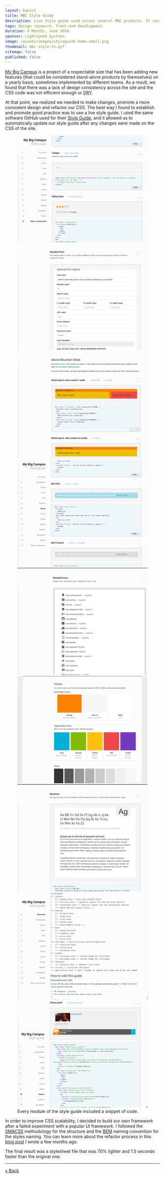 ```yaml
---
layout: basic2
title: MBC Style Guide
description: Live style guide used across several MBC products. It contains visual examples, explanations of use and snippets of code.
tags: design research, front-end development.
duration: 9 Months, June 2014.
sponsor: Lightspeed Systems.
image: /assets/images/styleguide-home-small.png
thumbnail: mbc-style-tn.gif
sitemap: false
published: false
---
```

<script src="/assets/js/flickity.js"></script>

<p><a href="http://www.mybigcampus.com">My Big Campus</a> is a project of a respectable size that has been adding new features (that could be considered stand-alone products by themselves) on a yearly basis, sometimes implemented by different teams. As a result, we found that there was a lack of design consistency across the site and the <span class="caps">CSS</span> code was not efficient enough or <acronym title="Don't Repeaty Yourself"><span class="caps">DRY</span></acronym>.</p>
<p>At that point, we realized we needed to make changes, promote a more consistent design and refactor our <span class="caps">CSS</span>. The best way I found to establish and promote good practice was to use a live style guide. I used the same software GitHub used for their <a href="https://github.com/styleguide/css">Style Guide</a>, and it allowed us to automatically update our style guide after any changes were made on the <span class="caps">CSS</span> of the site.</p>

<figure>
  <div class="carousel" data-flickity='{ "imagesLoaded": true, "percentPosition": false }'>
    <img src="/assets/images/mbc_styleguide9.png" alt="mbc style guide">
    <img src="/assets/images/mbc_styleguide2.png" alt="mbc style guide">
    <img src="/assets/images/mbc_styleguide3.png" alt="mbc style guide">
    <img src="/assets/images/mbc_styleguide4.png" alt="mbc style guide">
    <img src="/assets/images/mbc_styleguide5.png" alt="mbc style guide">
    <img src="/assets/images/mbc_styleguide6.png" alt="mbc style guide">
    <img src="/assets/images/mbc_styleguide7.png" alt="mbc style guide">
    <img src="/assets/images/mbc_styleguide8.png" alt="mbc style guide">
    <img src="/assets/images/mbc_styleguide1.png" alt="mbc style guide">
  </div>
  <figcaption>Every module of the style guide included a snippet of code.</figcaption>
</figure>

<p>In order to improve <span class="caps">CSS</span> scalability, I decided to build our own framework after a failed experiment with a popular UI framework. I followed the <a href="https://smacss.com/"><span class="caps">SMACSS</span></a> methodology for the structure and the <a href="https://en.bem.info/"><span class="caps">BEM</span></a> naming convention for the styles naming. You can learn more about the refactor process in this <a href="/blog/2014-08-03-i-refactored-css-for-9-months-and-i-survived/">blog post</a> I wrote a few months ago.</p>
<p>The final result was a stylesheet file that was 70% lighter and 1.5 seconds faster than the original one.</p>

<hr>
<a class="px-5 text-sm no-underline justify-center bg-white/60 dark:bg-stone-800/90 ring-1 ring-stone-900/5 dark:ring-white/10 hover:ring-stone-900/20 dark:hover:ring-white/20 p-2 rounded-full transition duration-300 ease-in-out no-underline" href="/work/a288d20020c6de3a6926698a5b7f0a39adce6c79/index.html">« Back</a>
